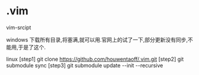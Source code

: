 # .vim
vim-srcipt

windows
下载所有目录,将塞满,就可以用.官网上的试了一下,部分更新没有同步,不能用,于是了这个.

linux
[step1] git clone https://github.com/houwentaoff/.vim.git
[step2] git submodule sync
[step3] git submodule update --init --recursive


